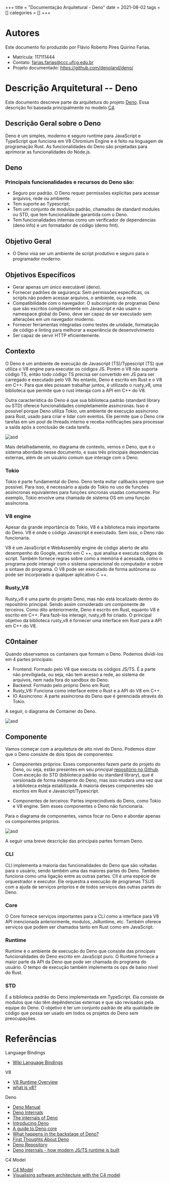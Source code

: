 +++
title = "Documentação Arquitetural - Deno"
date = 2021-08-02
tags = []
categories = []
+++

# Autores

Este documento foi produzido por Flávio Roberto Pires Quirino Farias.

- Matrícula: 117111444
- Contato: farias.farias@ccc.ufcg.edu.br
- Projeto documentado: https://github.com/denoland/deno/

# Descrição Arquitetural -- Deno

Este documento descreve parte da arquitetura do projeto [Deno](https://github.com/denoland/deno/). Essa descrição foi baseada principalmente no modelo [C4](https://c4model.com/).

## Descrição Geral sobre o Deno

Deno é um simples, moderno e seguro runtime para JavaScript e TypeScript que funciona em V8 Chromium Engine e é feito na linguagem de programação Rust. As funcionalidades do Deno são projetadas para aprimorar as funcionalidades do Node.js.

## Deno

### Principais funcionalidades e recursos do Deno são:
 - Seguro por padrão. O Deno requer permissões explicitas para acessar arquivos, rede ou ambiente.
 - Tem suporte ao Typescript;
 - Tem um conjunto de modulos padrão, chamados de standard modules ou STD, que tem funcionalidade garantida com o Deno.
 - Tem funcionalidades internas como um verificador de dependencias (deno info) e um formatador de código (demo fmt).

## Objetivo Geral
 - O Deno visa ser um ambiente de script produtivo e seguro para o programador moderno.

## Objetivos Específicos
 - Gerar apenas um único executável (deno).
 - Fornecer padrões de segurança:
    Sem permissões específicas, os scripts não podem acessar arquivos, o ambiente, ou a rede.
 - Compatibilidade com o navegador: O subconjunto de programas Deno que são escritos completamente em Javascript e não usam o namespace global do Deno, deve ser capaz de ser executado sem alterações em um navegador moderno.
 - Fornecer ferramentas integradas como testes de unidade, formatação de código e linting para melhorar a experiência de desenvolvimento
 - Ser capaz de servir HTTP eficientemente.



## Contexto

O Deno é um ambiente de execução de Javascript (TS)/Typescript (TS) que utiliza o V8 engine para executar os códigos JS. Porém o V8 não suporta código TS, então todo código TS precisa ser convertido em JS para ser carregado e executado pelo V8. No entanto, Deno é escrito em Rust e o V8 em C++. Para que eles possam trabalhar juntos, é utilizado o rusty_v8, uma biblioteca que permite que o rust interaja com a API em C++ do V8.

Outra característica do Deno é que sua biblioteca padrão (standard library ou STD) oferece funcionalidades completamente assíncronas. Isso é possível porque Deno utiliza Tokio, um ambiente de execução assíncrono para Rust, usado para criar e lidar com eventos. Ele permite que o Deno crie tarefas em um pool de threads interno e receba notificações para processar a saída após a conclusão de cada tarefa.

![asd](deno_context.png)

Mais detalhadamente, no diagrama de contexto, vemos o Deno, que é o sistema abordado nesse documento, e suas três principais dependencias externas, além de um usuário comum que interage com o Deno.

### Tokio
Tokio é parte fundamental do Deno. Deno tenta evitar callbacks sempre que possível. Para isso, é necessário a ajuda do Tokio no uso de funções assíncronas equivalentes para funções síncronas usadas comumente. Por exemplo, Tokio envolve uma chamada de sistema OS em uma função assíncrona.

### V8 engine

Apesar da grande importância do Tokio, V8 é a biblioteca mais importante do Deno. V8 é onde o código Javascript é executado. Sem isso, o Deno não funcionaria.

V8 é um JavaScript e WebAssembly engine de código aberto de alto desempenho do Google, escrito em C ++, que analisa e executa códigos de script. Também fornece regras sobre como a memória é acessada, como o programa pode interagir com o sistema operacional do computador e sobre a sintaxe do programa. O V8 pode ser executado de forma autônoma ou pode ser incorporado a qualquer aplicativo C ++.

### Rusty_V8
Rusty_v8 é uma parte do projeto Deno, mas não está localizado dentro do repositório principal. Sendo assim considerado um componente de terceiros. Como dito anteriormente, Deno é escrito em Rust, equanto V8 é escrito em C++. Para fazê-los interagir, rusty_v8 foi criado. O principal objetivo da biblioteca rusty_v8 é fornecer uma interface em Rust para a API em C++ do V8. 

## C0ntainer

Quando observamos os containers que formam o Deno. Podemos dividi-los em 4 partes principais:
- Frontend: Formado pelo V8 que executa os códigos JS/TS. É a parte não previligiada, ou seja, não tem acesso a rede, ao sistema de arquivos, nem nada fora do sandbox do Deno.
- Backend: Formado pelo próprio Deno em Rust;
- Rusty_V8: Funciona como interface entre o Rust e a API do V8 em C++.
- IO Assíncrono: A parte assíncrona do Deno que é gerenciada através do Tokio.
 
A seguir, o diagrama de Container do Deno.

![asd](deno_container.png)


## Componente

Vamos começar com a arquitetura de alto nível do Deno. Podemos dizer que o Deno consiste de dois tipos de componentes:

 - Componentes próprios: Esses componentes fazem parte do projeto do Deno, ou seja, estão presentes em seu principal [repositório no Github](https://github.com/denoland/deno). Com exceção do STD (biblioteca padrão ou standard library), que é versionada de forma indepente do Deno, mas isso mudará uma vez que a biblioteca esteja estabilizada. A maioria desses componentes são escritos em Rust e Javascript/Typescript.

 - Componentes de terceiros: Partes imprecindíveis do Deno, como Tokio e V8 engine. Sem esses componentes o Deno não funcionaria.

Para o diagrama de componentes, vamos focar no Deno e abordar apenas os componentes próprios.

![asd](deno_component.png)

A seguir uma breve descrição das principais partes formam Deno.

### CLI
CLI implementa a maioria das funcionalidades do Deno que são voltadas para o usuário, sendo também uma das maiores partes do Deno. Também funciona como uma ligação entre as outras partes. ClI é uma espécie de orquestrador e executor. Ele orquestra a execução de programas TS/JS com a ajuda de serviços próprios e de todos serviços das outras partes do Deno.

### Core
O Core fornece serviços importantes para a CLI como a interface para V8 API mencionada anteriormente, modulos, JsRuntime, etc. Também oferece serviços que podem ser chamados tanto em Rust como em JavaScript.

### Runtime
Runtime é o ambiente de execução do Deno que consiste das principais funcionalidades do Deno escrito em JavaScipt puro.
O Runtime fornece a maior parte da API da Deno que pode ser chamada do programa do usuário. O tempo de execução também implementa os ops de baixo nível do Rust.

### STD
É a biblioteca padrão do Deno implementada em TypeScript. Ela consiste de modulos que não têm depêndencias externas e que são revisados pela equipe do Deno. O objetivo é ter um conjunto padrão de alta qualidade de código que possa ser usado em todos os projetos do Deno sem preocupações.

# Referências

Language Bindings 
- [Wiki Language Bindings](https://en.wikipedia.org/wiki/Language_binding#:~:text=Binding%20generally%20refers%20to%20a,be%20used%20in%20another%20language.)

V8
- [V8 Runtime Overview](https://developers.google.com/apps-script/guides/v8-runtime)
- [what is v8?](https://v8.dev/)

Deno
- [Deno Manual](https://deno.land/manual@v1.0.0/introduction)
- [Deno Internals](https://choubey.gitbook.io/internals-of-deno/architecture/chapter-cover-page)
- [The internals of Deno](https://medium.com/deno-the-complete-reference/the-internals-of-deno-5bdc1f074792)
- [Introducing Deno](https://www.syncfusion.com/succinctly-free-ebooks/deno-succinctly/introducing-deno)
- [A guide to Deno core](https://denolib.gitbook.io/guide/)
- [What happens in the backstage of Deno?](https://medium.com/deno-tutorial/deno-architecture-8551fb3be80e)
- [First Thoughts About Deno](https://www.codegram.com/blog/first-thoughts-about-deno/)
- [Deno Repository](https://github.com/denoland/deno)
- [Deno internals - how modern JS/TS runtime is built](https://www.youtube.com/watch?v=AOvg_GbnsbA&t=2113s)

C4 Model
- [C4 Model](https://c4model.com/)
- [Visualising software architecture with the C4 model](https://www.youtube.com/watch?v=x2-rSnhpw0g)
